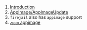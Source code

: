  1. [Introduction](https://docs.appimage.org/introduction/index.html)
 2. [AppImage/AppImageUpdate](https://github.com/AppImage/AppImageUpdate)
 3. `firejail` also has `appimage` support
 4. [`zoom` appimage](https://appimage.github.io/Zoom/)
